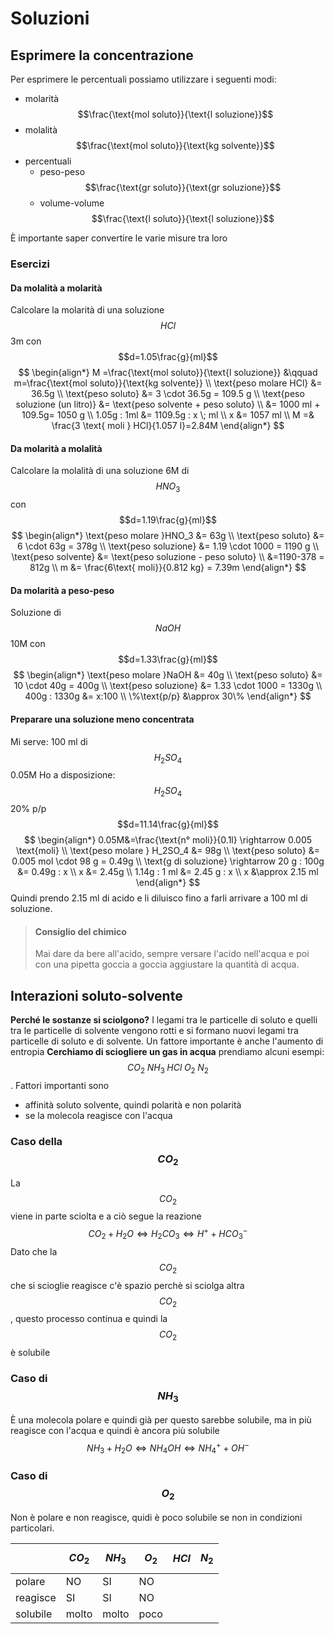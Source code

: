 # Soluzioni
<!-- toc -->

## Esprimere la concentrazione
Per esprimere le percentuali possiamo utilizzare i seguenti modi:

* molarità $$\frac{\text{mol soluto}}{\text{l soluzione}}$$ 
* molalità $$\frac{\text{mol soluto}}{\text{kg solvente}}$$
* percentuali
    * peso-peso $$\frac{\text{gr soluto}}{\text{gr soluzione}}$$
    * volume-volume $$\frac{\text{l soluto}}{\text{l soluzione}}$$

È importante saper convertire le varie misure tra loro
### Esercizi
#### Da molalità a molarità
Calcolare la molarità di una soluzione $$HCl$$ 3m con $$d=1.05\frac{g}{ml}$$
$$
\begin{align*}
M =\frac{\text{mol soluto}}{\text{l soluzione}} &\qquad m=\frac{\text{mol soluto}}{\text{kg solvente}} \\
\text{peso molare HCl} &= 36.5g \\
\text{peso soluto} &= 3 \cdot 36.5g = 109.5 g \\
\text{peso soluzione (un litro)} &= \text{peso solvente + peso soluto} \\ &= 1000 ml + 109.5g= 1050 g \\
1.05g : 1ml &= 1109.5g : x \; ml \\
x &= 1057 ml \\
M =& \frac{3 \text{ moli } HCl}{1.057 l}=2.84M 
\end{align*}
$$

#### Da molarità a molalità
Calcolare la molalità di una soluzione 6M di $$HNO_3$$ con $$d=1.19\frac{g}{ml}$$
$$
\begin{align*}
\text{peso molare }HNO_3 &= 63g \\
\text{peso soluto} &= 6 \cdot 63g = 378g \\
\text{peso soluzione} &= 1.19 \cdot 1000 = 1190 g \\
\text{peso solvente} &= \text{peso soluzione - peso soluto} \\
&=1190-378 = 812g \\
m &= \frac{6\text{ moli}}{0.812 kg} = 7.39m 
\end{align*}
$$

#### Da molarità a peso-peso
Soluzione di $$NaOH$$ 10M con $$d=1.33\frac{g}{ml}$$
$$
\begin{align*}
\text{peso molare }NaOH &= 40g \\
\text{peso soluto} &= 10 \cdot 40g = 400g \\
\text{peso soluzione} &= 1.33 \cdot 1000 = 1330g \\
400g : 1330g &= x:100 \\
\%\text{p/p} &\approx 30\%
\end{align*}
$$

#### Preparare una soluzione meno concentrata
Mi serve: 100 ml di $$H_2SO_4$$ 0.05M 
Ho a disposizione: $$H_2SO_4$$ 20% p/p $$d=11.14\frac{g}{ml}$$
$$
\begin{align*}
0.05M&=\frac{\text{n° moli}}{0.1l} \rightarrow 0.005 \text{moli} \\
\text{peso molare } H_2SO_4 &= 98g \\ 
\text{peso soluto} &= 0.005 mol \cdot 98 g = 0.49g \\
\text{g di soluzione} \rightarrow 20 g : 100g &= 0.49g : x \\
x &= 2.45g \\
1.14g : 1 ml &= 2.45 g : x \\
x &\approx 2.15 ml
\end{align*}
$$
Quindi prendo 2.15 ml di acido e li diluisco fino a farli arrivare a 100 ml di soluzione.
> #### Consiglio del chimico
> Mai dare da bere all'acido, sempre versare l'acido nell'acqua e poi con una pipetta goccia a goccia aggiustare la quantità di acqua.

## Interazioni soluto-solvente
**Perché le sostanze si sciolgono?** I legami tra le particelle di soluto e quelli tra le particelle di solvente vengono rotti e si formano nuovi legami tra particelle di soluto e di solvente.
Un fattore importante è anche l'aumento di entropia
**Cerchiamo di sciogliere un gas in acqua** prendiamo alcuni esempi:$$CO_2 \; NH_3 \; HCl \; O_2 \; N_2$$. Fattori importanti sono
* affinità soluto solvente, quindi polarità e non polarità
* se la molecola reagisce con l'acqua

### Caso della $$CO_2$$
La $$CO_2$$ viene in parte sciolta e a ciò segue la reazione
$$
CO_2 + H_2O \Leftrightarrow H_2CO_3 \Leftrightarrow H^+ + HCO_3^-
$$
Dato che la $$CO_2$$ che si scioglie reagisce c'è spazio perchè si sciolga altra $$CO_2$$, questo processo continua e quindi la $$CO_2$$ è solubile

### Caso di $$NH_3$$
È una molecola polare e quindi già per questo sarebbe solubile, ma in più reagisce con l'acqua e quindi è ancora più solubile
$$
NH_3 + H_2O \Leftrightarrow NH_4OH \Leftrightarrow NH_4^+ + OH^-
$$

### Caso di $$O_2$$
Non è polare e non reagisce, quidi è poco solubile se non in condizioni particolari.

| | $$CO_2$$ | $$NH_3$$ | $$O_2$$ | $$HCl$$ | $$N_2$$ |
| --- | --- | --- | --- | --- | --- |
| polare | NO | SI | NO | | |
| reagisce| SI | SI | NO | | |
| solubile| molto | molto | poco | | |










